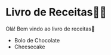 # Livro de Receitas:woman_cook:

Olá! Bem vindo ao livro de receitas:wave:

- Bolo de Chocolate
- Cheesecake



